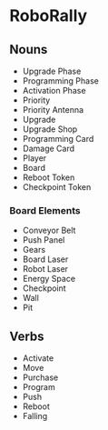 # RoboRally

## Nouns
- Upgrade Phase
- Programming Phase
- Activation Phase
- Priority
- Priority Antenna
- Upgrade
- Upgrade Shop
- Programming Card
- Damage Card
- Player
- Board
- Reboot Token
- Checkpoint Token

### Board Elements
- Conveyor Belt
- Push Panel
- Gears
- Board Laser
- Robot Laser
- Energy Space
- Checkpoint
- Wall
- Pit

## Verbs
- Activate
- Move
- Purchase
- Program
- Push
- Reboot
- Falling